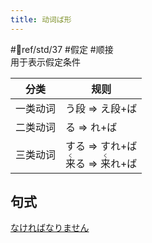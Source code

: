 ```yaml
---
title: 动词ば形  
---
```

 #📖ref/std/37 #假定 #顺接  
用于表示假定条件  

| 分类   | 规则                                                                     |
| ---- | ---------------------------------------------------------------------- |
| 一类动词 | う段 => え段+ば                                                             |
| 二类动词 | る => れ+ば                                                               |
| 三类动词 | する => すれ+ば<br><ruby>来<rt>く</rt></ruby>る => <ruby>来<rt>く</rt></ruby>れ+ば |

## 句式

[なければなりません](../9.sentence_pattern/なければなりません.md)  
